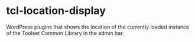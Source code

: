 # tcl-location-display
WordPress plugins that shows the location of the currently loaded instance of the Toolset Common Library in the admin bar.

